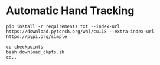 # Automatic Hand Tracking

```shell
pip install -r requirements.txt --index-url https://download.pytorch.org/whl/cu118 --extra-index-url https://pypi.org/simple
```

```shell
cd checkpoints
bash download_ckpts.sh
cd..
```



